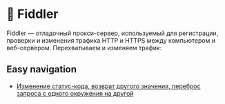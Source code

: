 # 👀 Fiddler

Fiddler — отладочный прокси-сервер, используемый для регистрации, проверки и изменения трафика HTTP и HTTPS между компьютером и веб-сервером.
Перехватываем и изменяем трафик:

## Easy navigation

- [Изменение статус-кода, возврат другого значения, переброс запроса с одного окружения на другой](https://drive.google.com/drive/folders/1QnlLMHxkxVj6a2cXIjiHylpnc6n8y11S?usp=drive_link)



